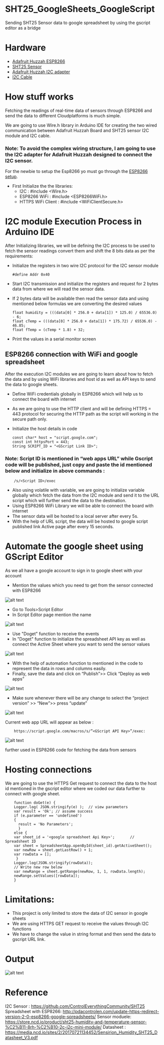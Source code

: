 # SHT25_GoogleSheets_GoogleScript
Sending SHT25 Sensor data to google spreadsheet by using the gscript editor as a bridge

# Hardware
 - [Adafruit Huzzah ESP8266](https://www.thingbits.net/products/adafruit-huzzah-esp8266-wifi-breakout-board?utm_source=google&utm_medium=cpc&gclid=Cj0KCQiA3IPgBRCAARIsABb-iGK_yrh94I-yVBeadNt0Hj_m0wOOg0dfDr81zkfdsZZ1O1vGUczu-vkaAqOIEALw_wcB)
 - [SHT25 Sensor](https://store.ncd.io/product/sht25-humidity-and-temperature-sensor-%C2%B11-8rh-%C2%B10-2c-i2c-mini-module/)
 - [Adafruit Huzzah I2C adapter](https://store.ncd.io/product/i2c-shield-for-adafruit-huzzah-esp8266-integrated-usb-and-i2c-port/)
 - [I2C Cable](https://store.ncd.io/product/i%C2%B2c-cable/)

# How stuff works

Fetching the readings of real-time data of sensors through ESP8266 and send the data to different Cloudplatforms is much simple.

We are going to use Wire.h library in Arduino IDE for creating the two wired communication between Adafruit Huzzah Board and SHT25 sensor I2C module and I2C cable.

### Note: To avoid the complex wiring structure, I am going to use the I2C adapter for Adafruit Huzzah designed to connect the I2C sensor.

For the newbie to setup the Esp8266 yo must go through the [ESP8266 setup](https://github.com/varul29/ESP8266/blob/master/README.md).

   - First Initialize the the libraries:
        - I2C :  #include <Wire.h>
        - ESP8266 WiFi : #include <ESP8266WiFi.h>
        - HTTPS WiFi Client : #include <WiFiClientSecure.h>
 
# I2C module Execution Process in Arduino IDE

After Initializing libraries, we will be defining the I2C process to be used to fetch the sensor readings convert them and shift the 8 bits data as per the requirements:

- Initialize the registers in two wire I2C protocol for the I2C sensor module 

      #define Addr 0x40

- Start I2C transmission and initialize the registers and request for 2 bytes data from where we will read the sensor data.
- If 2 bytes data will be available then read the sensor data and using mentioned below formulas we are converting the desired values 
      
      float humidity = (((data[0] * 256.0 + data[1]) * 125.0) / 65536.0) - 6; 
      float cTemp = (((data[0] * 256.0 + data[1]) * 175.72) / 65536.0) - 46.85;
      float fTemp = (cTemp * 1.8) + 32;
      
- Print the values in a serial monitor screen

## ESP8266 connection with WiFi and google spreadsheet
After the execution  I2C modules we are going to learn about how to fetch the data and by using WiFi libraries and host id as well as API keys to send the data to google sheets.

- Define WiFi credentials globally  in ESP8266 which will help us to connect the board with internet 
- As we are going to use the HTTP client and will be defining HTTPS = 443 protocol for securing the HTTP path as the script will working in the secure path only.
- Initialize the host details in code 
  
      const char* host = "script.google.com";
      const int httpsPort = 443; 
      String SCRIPT_ID = "<GScript Link ID>";


### Note: Script ID is mentioned in “web apps URL” while Gscript code will be published, just copy and paste the id mentioned below and initialize in above commands :

        /s/<Script ID>/exec

- Also using volatile with variable, we are going to initialize variable globally which fetch the data from the I2C module and send it to the URL script which will further send the data to the destination.
- Using ESP8266 WiFi Library we will be able to connect the board with internet 
- The sensor data will be hosted to a local server after every 5s.
- With the help of URL script, the data will be hosted to google script published link Active page after every 15 seconds.

# Automate the google sheet using GScript Editor 

As we all have a google account to sign in to google sheet with your account
 - Mention the values which you need to get from the sensor connected with ESP8266
 
 ![alt text](https://github.com/varul29/SHT25_GoogleSheets_GoogleScript/blob/master/GScript_SHT25_Snaps/Add%20sheet%20value.PNG)
 
 - Go to Tools>Script Editor
 - In Script Editor page mention the name 
 
 ![alt text](https://github.com/varul29/SHT25_GoogleSheets_GoogleScript/blob/master/GScript_SHT25_Snaps/Script%20editor.PNG)
 
 - Use "Doget" function to receive the events
 - In "Doget" function to initialize the spreadsheet API key as well as connect the Active Sheet where you want to send the sensor values
 
 ![alt text](https://github.com/varul29/SHT25_GoogleSheets_GoogleScript/blob/master/GScript_SHT25_Snaps/spread%20sheet%20link.PNG)
 
 - With the help of automation function to mentioned in the code to represent the data in rows and columns easily.
 - Finally, save the data and click on “Publish”>> Click “Deploy as web apps”
 
 ![alt text](https://github.com/varul29/SHT25_GoogleSheets_GoogleScript/blob/master/GScript_SHT25_Snaps/Publish.PNG)
 
 - Make sure whenever there will be any change to select the “project version” >> “New”>> press “update”
 
 ![alt text](https://github.com/varul29/SHT25_GoogleSheets_GoogleScript/blob/master/GScript_SHT25_Snaps/Project%20vision.PNG)

Current web app URL will appear as below :

        https://script.google.com/macros/s/”<GScript API Key>”/exec:
        
 ![alt text](https://github.com/varul29/SHT25_GoogleSheets_GoogleScript/blob/master/GScript_SHT25_Snaps/Scipt%20API%20key.PNG)

further used in ESP8266 code for fetching the data from sensors

# Hosting connections 

We are going to use the HTTPS Get request to connect the data to the host id mentioned in the gscript editor where we coded our data further to connect with google sheet.

        function doGet(e) { 
        Logger.log( JSON.stringify(e) );  // view parameters
        var result = 'Ok'; // assume success
        if (e.parameter == 'undefined') 
        {
          result = 'No Parameters';
          }
        else {
        var sheet_id = '<google spreadsheet Api Key>';       // Spreadsheet ID
        var sheet = SpreadsheetApp.openById(sheet_id).getActiveSheet();
        var newRow = sheet.getLastRow() + 1;                        
        var rowData = [];
         }
        Logger.log(JSON.stringify(rowData));
        // Write new row below
        var newRange = sheet.getRange(newRow, 1, 1, rowData.length);
        newRange.setValues([rowData]);
        }

# Limitations:

 - This project is only limited to store the data of I2C sensor in google sheets
 - We are using HTTPS GET request to receive the values through I2C functions
 - We have to change the value in string format and then send the data to gscript URL link.

# Output

 ![alt text](https://github.com/varul29/SHT25_GoogleSheets_GoogleScript/blob/master/GScript_SHT25_Snaps/Output.PNG)
 
 # Reference
 
 I2C Sensor : https://github.com/ControlEverythingCommunity/SHT25
 Spreadsheet with ESP8266: http://pdacontrolen.com/update-https-redirect-version-2-0-esp8266-google-spreadsheets/
 Sensor moduele: https://store.ncd.io/product/sht25-humidity-and-temperature-sensor-%C2%B11-8rh-%C2%B10-2c-i2c-mini-module/
 Datasheet : https://media.ncd.io/sites/2/20170721134452/Sensirion_Humidity_SHT25_Datasheet_V3.pdf

